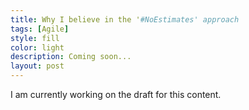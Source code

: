 ```yaml
---
title: Why I believe in the '#NoEstimates' approach
tags: [Agile]
style: fill
color: light
description: Coming soon...
layout: post
---
```


I am currently working on the draft for this content.
